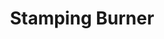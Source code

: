 ---
title: "Stamping Burner"
description: "SSHB002"
draft: false
image1 : 
  - name : "images/portfolio/Stamping-Burner/sshb001.jpg"
bg_image: "images/BurnerGroup.jpg"
category: "Stamping Burner"
information:
  - label : "Item"
    info : "SSHB002"
  - label : "Description"
    info : '19" SINGLE H BURNER'
  - label : "Material"
    info : "Stainless Steel"
  - label : "Finished"
    info : "Polished"
  - label : "Size"
    info : ' 8" X 19-1/2"'
  - label : "BTU"
    info : '36,000'
---